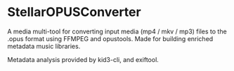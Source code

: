 # StellarOPUSConverter
A media multi-tool for converting input media (mp4 / mkv / mp3) files to the .opus format using  FFMPEG and opustools.
Made for building enriched metadata music libraries.

Metadata analysis provided by kid3-cli, and exiftool.